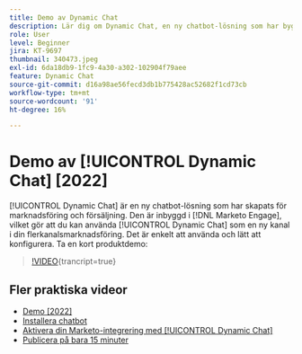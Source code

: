 ```yaml
---
title: Demo av Dynamic Chat
description: Lär dig om Dynamic Chat, en ny chatbot-lösning som har byggts för marknadsföring och försäljning från Adobe.
role: User
level: Beginner
jira: KT-9697
thumbnail: 340473.jpeg
exl-id: 6da18db9-1fc9-4a30-a302-102904f79aee
feature: Dynamic Chat
source-git-commit: d16a98ae56fecd3db1b775428ac52682f1cd73cb
workflow-type: tm+mt
source-wordcount: '91'
ht-degree: 16%

---
```


# Demo av [!UICONTROL Dynamic Chat] [2022]

[!UICONTROL Dynamic Chat] är en ny chatbot-lösning som har skapats för marknadsföring och försäljning. Den är inbyggd i [!DNL Marketo Engage], vilket gör att du kan använda [!UICONTROL Dynamic Chat] som en ny kanal i din flerkanalsmarknadsföring. Det är enkelt att använda och lätt att konfigurera. Ta en kort produktdemo:

>[!VIDEO](https://video.tv.adobe.com/v/3454519/?quality=12&learn=on&captions=swe){trancript=true}

## Fler praktiska videor

* [Demo [2022]](product-tour-2022.md)
* [Installera chatbot](setup.md)
* [Aktivera din Marketo-integrering med [!UICONTROL Dynamic Chat]](marketo-integration.md)
* [Publicera på bara 15 minuter](go-live-in-15-minutes.md)
